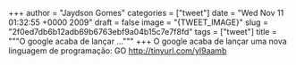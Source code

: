
+++
author = "Jaydson Gomes"
categories = ["tweet"]
date = "Wed Nov 11 01:32:55 +0000 2009"
draft = false
image = "{TWEET_IMAGE}"
slug = "2f0ed7db6b12adb69b6763ebf9a04b15c7e7f8fd"
tags = ["tweet"]
title = """O google acaba de lançar ..."""
+++
O google acaba de lançar uma nova linguagem de programação: GO http://tinyurl.com/yl9aamb
